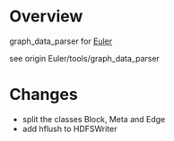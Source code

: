 # Overview
graph_data_parser for [Euler](https://github.com/alibaba/euler)

see origin Euler/tools/graph_data_parser 

# Changes

- split the classes Block, Meta and Edge
- add hflush to HDFSWriter
